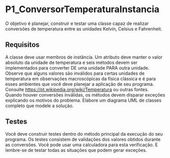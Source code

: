 # P1_ConversorTemperaturaInstancia
O objetivo é planejar, construir e testar uma classe capaz de realizar conversões de temperatura entre as
unidades Kelvin, Celsius e Fahrenheit.

## Requisitos
A classe deve usar membros de instância. Um atributo deve manter o valor absoluto da unidade de
temperatura e seis métodos devem ser implementados para converter DE uma unidade PARA outra unidade.
Observe que alguns valores são inválidos para certas unidades de temperatura em observações
macroscópicas da física clássica e é para esses ambientes que você deve planejar a aplicação de seu
programa. Consulte <https://pt.wikipedia.org/wiki/Temperatura> ou outras fontes.
Quando houver conversões inválidas, os métodos devem disparar exceções explicando os motivos do
problema.
Elabore um diagrama UML de classes completo que modele a solução.

## Testes
Você deve construir testes dentro do método principal da execução do seu programa.
Os testes consistem de validações dos valores obtidos durante as conversões. Você pode usar uma
calculadora para esta verificação. E lembre-se de testar todas as situações que podem gerar exceções.
